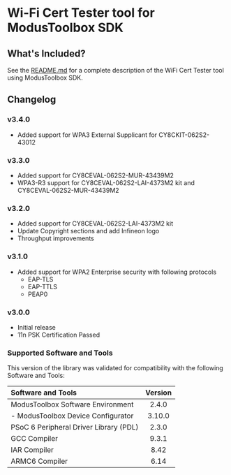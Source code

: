 # Wi-Fi Cert Tester tool for ModusToolbox SDK

## What's Included?
See the [README.md](./README.md) for a complete description of the WiFi Cert Tester tool using ModusToolbox SDK.

## Changelog

### v3.4.0
* Added support for WPA3 External Supplicant for CY8CKIT-062S2-43012

### v3.3.0
* Added support for CY8CEVAL-062S2-MUR-43439M2
* WPA3-R3 support for CY8CEVAL-062S2-LAI-4373M2 kit and CY8CEVAL-062S2-MUR-43439M2

### v3.2.0
* Added support for CY8CEVAL-062S2-LAI-4373M2 kit
* Update Copyright sections and add Infineon logo
* Throughput improvements

### v3.1.0
* Added support for WPA2 Enterprise security with following protocols
	* EAP-TLS
	* EAP-TTLS
	* PEAP0

### v3.0.0
* Initial release
* 11n PSK Certification Passed

### Supported Software and Tools
This version of the library was validated for compatibility with the following Software and Tools:

| Software and Tools                                      | Version |
| :---                                                    | :----:  |
| ModusToolbox Software Environment                       | 2.4.0   |
| - ModusToolbox Device Configurator                      | 3.10.0  |
| PSoC 6 Peripheral Driver Library (PDL)                  | 2.3.0   |
| GCC Compiler                                            | 9.3.1   |
| IAR Compiler                                            | 8.42    |
| ARMC6 Compiler                                          | 6.14    |